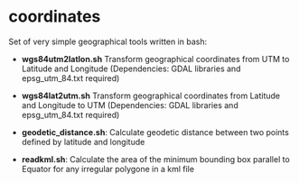 # coordinates

Set of very simple geographical tools written in bash:

* **wgs84utm2latlon.sh** Transform geographical coordinates from UTM to Latitude and Longitude 
(Dependencies: GDAL libraries and epsg_utm_84.txt required)

* **wgs84lat2utm.sh** Transform geographical coordinates from Latitude and Longitude to UTM 
(Dependencies: GDAL libraries and epsg_utm_84.txt required)

* **geodetic_distance.sh**: Calculate geodetic distance between two points defined by latitude and longitude

* **readkml.sh**: Calculate the area of the minimum bounding box parallel to Equator for any irregular polygone in a kml file
